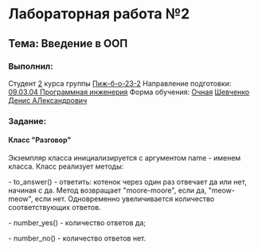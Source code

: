 <h1> Лабораторная работа №2 </h1>
<h2>  Тема: Введение в ООП </h2>
<h3>Выполнил:</h3>
Студент <u>2</u> курса группы <u>Пиж-б-о-23-2</u>
Направление подготовки: <u>09.03.04 Программная инженерия</u>
Форма обучения: <u>Очная</u>
<u>Шевченко Денис АЛександрович</u>

<h3>Задание:</h3>
<h4>Класс "Разговор"</h4>
<p>Экземпляр класса инициализируется с аргументом name - именем класса. Класс реализует методы: </p>
<p>- to_answer() - ответить: котенок через один раз отвечает да или нет, начиная с да. Метод возвращает "moore-moore", если да, "meow-meow", если нет. Одновременно увеличивается количество соответствующих ответов. </p>
<p>- number_yes() - количество ответов да; </p>
<p>- number_no() - количество ответов нет. </p>
